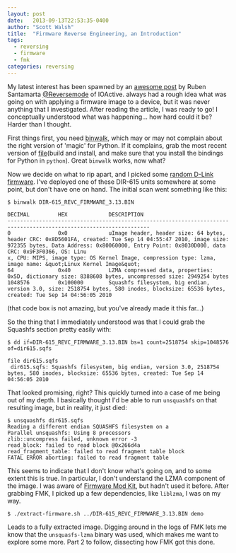 ```yaml
---
layout: post
date:   2013-09-13T22:53:35-0400
author: "Scott Walsh"
title:  "Firmware Reverse Engineering, an Introduction"
tags:
  - reversing
  - firmware
  - fmk
categories: reversing
---
```


 My latest interest has been spawned by an
 [awesome post](http://blog.ioactive.com/2013/09/emulating-binaries-to-discover.html) by
 Ruben Santamarta [@Reversemode](https://twitter.com/reversemode) of IOActive.
always had a rough idea what was going on with applying a firmware image to a
device, but it was never anything that I investigated. After reading the
article, I was ready to go! I conceptually understood what was happening...
how hard could it be? Harder than I thought.

First things first, you need [binwalk](http://code.google.com/p/binwalk/),
which may or may not complain about the right version of 'magic' for Python. If it complains, grab the most recent version of [file](ftp://ftp.astron.com/pub/file/)(build and install, and make sure that you
install the bindings for Python in `python`). Great `binwalk` works, now what?

Now we decide on what to rip apart, and I picked some
[random D-Link firmware](ftp://ftp.dlink.ca/PRODUCTS/DIR-615/DIR-615_REVC_FIRMWARE_3.13.BIN).
I've deployed one of these DIR-615 units somewhere at some point, but don't
have one on hand. The initial scan went something like this:

```text
$ binwalk DIR-615_REVC_FIRMWARE_3.13.BIN

DECIMAL         HEX             DESCRIPTION
-------------------------------------------------------------------------------------------------------------------
0               0x0             uImage header, header size: 64 bytes, header CRC: 0x8D5601FA, created: Tue Sep 14 04:55:47 2010, image size: 972355 bytes, Data Address: 0x80060000, Entry Point: 0x8030D000, data CRC: 0x9F3F0366, OS: Linu
x, CPU: MIPS, image type: OS Kernel Image, compression type: lzma, image name: &quot;Linux Kernel Image&quot;
64              0x40            LZMA compressed data, properties: 0x5D, dictionary size: 8388608 bytes, uncompressed size: 2949254 bytes
1048576         0x100000        Squashfs filesystem, big endian, version 3.0, size: 2518754 bytes, 580 inodes, blocksize: 65536 bytes, created: Tue Sep 14 04:56:05 2010
```

(that code box is not amazing, but you've already made it this far...)

So the thing that I immediately understood was that I could grab the Squashfs section pretty easily with:

```text
$ dd if=DIR-615_REVC_FIRMWARE_3.13.BIN bs=1 count=2518754 skip=1048576 of=dir615.sqfs

file dir615.sqfs
 dir615.sqfs: Squashfs filesystem, big endian, version 3.0, 2518754 bytes, 580 inodes, blocksize: 65536 bytes, created: Tue Sep 14 04:56:05 2010
```

That looked promising, right? This quickly turned into a case of me being out
of my depth. I basically thought I'd be able to run `unsquashfs` on that
resulting image, but in reality, it just died:

```text
$ unsquashfs dir615.sqfs
Reading a different endian SQUASHFS filesystem on a
Parallel unsquashfs: Using 8 processors
zlib::uncompress failed, unknown error -3
read_block: failed to read block @0x266d4a
read_fragment_table: failed to read fragment table block
FATAL ERROR aborting: failed to read fragment table
```

This seems to indicate that I don't know what's going on, and to some extent
this is true. In particular, I don't understand the LZMA component of the
image. I was aware of
[Firmware Mod Kit](http://code.google.com/p/firmware-mod-kit/),
but hadn't used it before. After grabbing FMK, I picked up a few dependencies,
like `liblzma`, I was on my way.

`$ ./extract-firmware.sh ../DIR-615_REVC_FIRMWARE_3.13.BIN demo`

Leads to a fully extracted image. Digging around in the logs of FMK lets me
know that the `unsquasfs-lzma` binary was used, which makes me want to explore
some more. Part 2 to follow, dissecting how FMK got this done.
